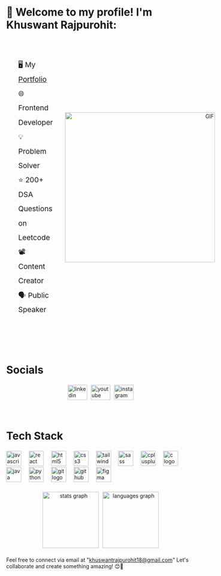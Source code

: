 <h1>👋 Welcome to my profile! I'm Khuswant Rajpurohit:</h1>

<div style="display: flex; align-items: center; justify-content: space-between; gap: 2rem; padding: 2rem;">
  <div style="flex: 1;">
    <ul style=" list-style: none; padding: 0; font-size: 1.2rem; line-height: 2;">
      <li>🖥️ My <a href="https://khuswant18.github.io/PortFolio/" target="_blank">Portfolio</a></li>
      <li>🌐 Frontend Developer</li>
      <li>💡 Problem Solver</li>
      <li>⭐ 200+ DSA Questions on Leetcode</li>
      <li>📽️ Content Creator</li>
      <li>🗣️ Public Speaker</li>
    </ul>
  </div>
  <div style="flex: 1; text-align: right;">
    <img height="400" src="https://github-production-user-asset-6210df.s3.amazonaws.com/74038190/238353480-219bcc70-f5dc-466b-9a60-29653d8e8433.gif?X-Amz-Algorithm=AWS4-HMAC-SHA256&X-Amz-Credential=AKIAVCODYLSA53PQK4ZA%2F20250406%2Fus-east-1%2Fs3%2Faws4_request&X-Amz-Date=20250406T124801Z&X-Amz-Expires=300&X-Amz-Signature=2b9908d5a14937ba4dda2724156869a0253182d832464b5c029fd1ab79e2839d&X-Amz-SignedHeaders=host" alt="GIF" />  
  </div>
</div>

<br>
<br>
<h1 align="left">Socials</h1>

###

<div align="left" style="display: flex; justify-content: center; gap: 10px;">
  <a href="https://www.linkedin.com/in/khuswant-rajpurohit-b749ba30a/">
  <img  src="https://raw.githubusercontent.com/maurodesouza/profile-readme-generator/master/src/assets/icons/social/linkedin/default.svg" width="52" height="40" alt="linkedin logo"/>
  </a>
  

  <a href="https://www.youtube.com/@KhuswantRajpurohit">
  <img src="https://raw.githubusercontent.com/maurodesouza/profile-readme-generator/master/src/assets/icons/social/youtube/default.svg" width="52" height="40" alt="youtube logo"  />
  </a>

  <a href="https://www.instagram.com/khuswant_purohit_/">
  <img src="https://raw.githubusercontent.com/maurodesouza/profile-readme-generator/master/src/assets/icons/social/instagram/default.svg" width="52" height="40" alt="instagram logo"  />
  </a>
</div>

###
  </a>
</div>

<br>

<h1 align="left">Tech Stack</h1>

###

<div align="left">
  <img src="https://cdn.jsdelivr.net/gh/devicons/devicon/icons/javascript/javascript-original.svg" height="40" alt="javascript logo"  />
  <img width="12" />
  <img src="https://cdn.jsdelivr.net/gh/devicons/devicon/icons/react/react-original.svg" height="40" alt="react logo"  />
  <img width="12" />
  <img src="https://cdn.jsdelivr.net/gh/devicons/devicon/icons/html5/html5-original.svg" height="40" alt="html5 logo"  />
  <img width="12" />
  <img src="https://cdn.jsdelivr.net/gh/devicons/devicon/icons/css3/css3-original.svg" height="40" alt="css3 logo"  />
  <img width="12" />
  <img src="https://cdn.jsdelivr.net/gh/devicons/devicon/icons/tailwindcss/tailwindcss-original-wordmark.svg" height="40" alt="tailwindcss logo"  />
  <img width="12" />
  <img src="https://cdn.jsdelivr.net/gh/devicons/devicon/icons/sass/sass-original.svg" height="40" alt="sass logo"  />
  <img width="12" />
  <img src="https://cdn.jsdelivr.net/gh/devicons/devicon/icons/cplusplus/cplusplus-original.svg" height="40" alt="cplusplus logo"  />
  <img width="12" />
  <img src="https://cdn.jsdelivr.net/gh/devicons/devicon/icons/c/c-original.svg" height="40" alt="c logo"  />
  <img width="12" />
  <img src="https://cdn.jsdelivr.net/gh/devicons/devicon/icons/java/java-original.svg" height="40" alt="java logo"  />
  <img width="12" />
  <img src="https://cdn.jsdelivr.net/gh/devicons/devicon/icons/python/python-original.svg" height="40" alt="python logo"  />
  <img width="12" />
  <img src="https://cdn.jsdelivr.net/gh/devicons/devicon/icons/git/git-original.svg" height="40" alt="git logo"  />
  <img width="12" />
  <img src="https://cdn.jsdelivr.net/gh/devicons/devicon/icons/github/github-original.svg" height="40" alt="github logo"  />
  <img width="12" />
  <img src="https://cdn.jsdelivr.net/gh/devicons/devicon/icons/figma/figma-original.svg" height="40" alt="figma logo"  />
</div>


###



<div align="center" style="display: flex; justify-content: center; gap: 10px;">
  <img src="https://github-readme-stats.vercel.app/api?username=khuswant18&hide_title=false&hide_rank=false&show_icons=true&include_all_commits=true&count_private=true&disable_animations=false&theme=dracula&locale=en&hide_border=false&order=1" height="150" alt="stats graph" />
  
  <img src="https://github-readme-stats.vercel.app/api/top-langs?username=khuswant18&locale=en&hide_title=false&layout=compact&card_width=320&langs_count=5&theme=dracula&hide_border=false&order=2" height="150" alt="languages graph" />
</div>

###

###

Feel free to connect via email at "khuswantrajpurohit18@gmail.com" Let's collaborate and create something amazing! 😊🚀
